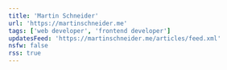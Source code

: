 ```yaml
---
title: 'Martin Schneider'
url: 'https://martinschneider.me'
tags: ['web developer', 'frontend developer']
updatesFeed: 'https://martinschneider.me/articles/feed.xml'
nsfw: false
rss: true
---
```

